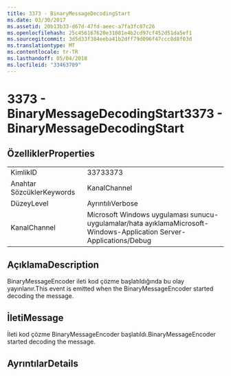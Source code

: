 ```yaml
---
title: 3373 - BinaryMessageDecodingStart
ms.date: 03/30/2017
ms.assetid: 20b13b33-d67d-47fd-aeec-a7fa3fc87c26
ms.openlocfilehash: 25c456167620e31081e4b2cd97cf452d51da5ef1
ms.sourcegitcommit: 3d5d33f384eeba41b2dff79d096f47ccc8d8f03d
ms.translationtype: MT
ms.contentlocale: tr-TR
ms.lasthandoff: 05/04/2018
ms.locfileid: "33463709"
---
```

# <a name="3373---binarymessagedecodingstart"></a><span data-ttu-id="b59c4-102">3373 - BinaryMessageDecodingStart</span><span class="sxs-lookup"><span data-stu-id="b59c4-102">3373 - BinaryMessageDecodingStart</span></span>
## <a name="properties"></a><span data-ttu-id="b59c4-103">Özellikler</span><span class="sxs-lookup"><span data-stu-id="b59c4-103">Properties</span></span>  
  
|||  
|-|-|  
|<span data-ttu-id="b59c4-104">Kimlik</span><span class="sxs-lookup"><span data-stu-id="b59c4-104">ID</span></span>|<span data-ttu-id="b59c4-105">3373</span><span class="sxs-lookup"><span data-stu-id="b59c4-105">3373</span></span>|  
|<span data-ttu-id="b59c4-106">Anahtar Sözcükler</span><span class="sxs-lookup"><span data-stu-id="b59c4-106">Keywords</span></span>|<span data-ttu-id="b59c4-107">Kanal</span><span class="sxs-lookup"><span data-stu-id="b59c4-107">Channel</span></span>|  
|<span data-ttu-id="b59c4-108">Düzey</span><span class="sxs-lookup"><span data-stu-id="b59c4-108">Level</span></span>|<span data-ttu-id="b59c4-109">Ayrıntılı</span><span class="sxs-lookup"><span data-stu-id="b59c4-109">Verbose</span></span>|  
|<span data-ttu-id="b59c4-110">Kanal</span><span class="sxs-lookup"><span data-stu-id="b59c4-110">Channel</span></span>|<span data-ttu-id="b59c4-111">Microsoft Windows uygulaması sunucu-uygulamalar/hata ayıklama</span><span class="sxs-lookup"><span data-stu-id="b59c4-111">Microsoft-Windows-Application Server-Applications/Debug</span></span>|  
  
## <a name="description"></a><span data-ttu-id="b59c4-112">Açıklama</span><span class="sxs-lookup"><span data-stu-id="b59c4-112">Description</span></span>  
 <span data-ttu-id="b59c4-113">BinaryMessageEncoder ileti kod çözme başlatıldığında bu olay yayınlanır.</span><span class="sxs-lookup"><span data-stu-id="b59c4-113">This event is emitted when the BinaryMessageEncoder started decoding the message.</span></span>  
  
## <a name="message"></a><span data-ttu-id="b59c4-114">İleti</span><span class="sxs-lookup"><span data-stu-id="b59c4-114">Message</span></span>  
 <span data-ttu-id="b59c4-115">İleti kod çözme BinaryMessageEncoder başlatıldı.</span><span class="sxs-lookup"><span data-stu-id="b59c4-115">BinaryMessageEncoder started decoding the message.</span></span>  
  
## <a name="details"></a><span data-ttu-id="b59c4-116">Ayrıntılar</span><span class="sxs-lookup"><span data-stu-id="b59c4-116">Details</span></span>
